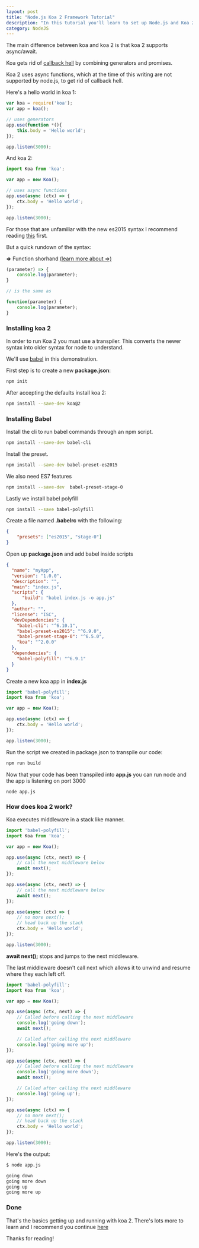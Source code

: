 ```yaml
---
layout: post
title: "Node.js Koa 2 Framework Tutorial"
description: "In this tutorial you'll learn to set up Node.js and Koa 2 and also the basics for beginners."
category: NodeJS
---
```


The main difference between koa and koa 2 is that koa 2 supports async/await.  

<!--more-->

Koa gets rid of [callback hell](http://callbackhell.com/
) by combining generators and promises. 

Koa 2 uses async functions, which at the time of this writing are not supported by node.js, to get rid of callback hell. 

Here's a hello world in koa 1:

```javascript
var koa = require('koa');
var app = koa();

// uses generators 
app.use(function *(){
    this.body = 'Hello world';    
});

app.listen(3000);
```

And koa 2: 

```javascript
import Koa from 'koa';

var app = new Koa();

// uses async functions
app.use(async (ctx) => {
    ctx.body = 'Hello world';
});

app.listen(3000);
```

For those that are unfamiliar with the new es2015 syntax I recommend reading [this](https://babeljs.io/docs/learn-es2015/) first.

But a quick rundown of the syntax:

**=>** Function shorhand [(learn more about =>)](https://developer.mozilla.org/en-US/docs/Web/JavaScript/Reference/Functions/Arrow_functions) 

```javascript
(parameter) => {
    console.log(parameter);        
}

// is the same as

function(parameter) {
    console.log(parameter);
}
```

### Installing koa 2

In order to run Koa 2 you must use a transpiler. This converts the newer syntax into older syntax for node to understand.  

We'll use [babel](https://babeljs.io/) in this demonstration.

First step is to create a new **package.json**: 

```bash
npm init
```

After accepting the defaults install koa 2: 

```bash
npm install --save-dev koa@2
```

### Installing Babel

Install the cli to run babel commands through an npm script.

```bash
npm install --save-dev babel-cli
```

Install the preset. 

```bash
npm install --save-dev babel-preset-es2015
```

We also need ES7 features 

```bash
npm install --save-dev  babel-preset-stage-0
```

Lastly we install babel polyfill

```bash
npm install --save babel-polyfill
```

Create a file named **.babelrc** with the following: 


```json
{
    "presets": ["es2015", "stage-0"]
}
```

Open up **package.json** and add babel inside scripts 

```json
{
  "name": "myApp",
  "version": "1.0.0",
  "description": "", 
  "main": "index.js",
  "scripts": {
      "build": "babel index.js -o app.js"
  },  
  "author": "", 
  "license": "ISC",
  "devDependencies": {
    "babel-cli": "^6.10.1",
    "babel-preset-es2015": "^6.9.0",
    "babel-preset-stage-0": "^6.5.0",
    "koa": "^2.0.0"
  },  
  "dependencies": {
    "babel-polyfill": "^6.9.1"
  }
}
```

Create a new koa app in **index.js**

```javascript
import 'babel-polyfill';
import Koa from 'koa';

var app = new Koa();

app.use(async (ctx) => {
    ctx.body = 'Hello world';
});

app.listen(3000);
```

Run the script we created in package.json to transpile our code:

```bash
npm run build
```

Now that your code has been transpiled into **app.js** you can run node and the app is listening on port 3000

```
node app.js
```

### How does koa 2 work?

Koa executes middleware in a stack like manner.  

```javascript
import 'babel-polyfill';
import Koa from 'koa';

var app = new Koa();

app.use(async (ctx, next) => {
	// call the next middleware below
	await next();
});

app.use(async (ctx, next) => {
	// call the next middleware below
	await next();
});

app.use(async (ctx) => {
	// no more next(); 
	// head back up the stack
	ctx.body = 'Hello world';
});

app.listen(3000);
```

**await next();** stops and jumps to the next middleware. 

The last middleware doesn't call next which allows it to unwind and resume where they each left off. 


```javascript
import 'babel-polyfill';
import Koa from 'koa';

var app = new Koa();

app.use(async (ctx, next) => {
	// Called before calling the next middleware 
	console.log('going down');	
	await next();

	// Called after calling the next middleware
	console.log('going more up');
});

app.use(async (ctx, next) => {
	// Called before calling the next middleware 
	console.log('going more down');
	await next();

	// Called after calling the next middleware
	console.log('going up');
});

app.use(async (ctx) => {
	// no more next(); 
	// head back up the stack
	ctx.body = 'Hello world';
});

app.listen(3000);
```

Here's the output: 

```bash
$ node app.js 

going down
going more down
going up
going more up
```

### Done 

That's the basics getting up and running with koa 2. There's lots more to learn and I recommend you continue [here](https://github.com/koajs/koa/blob/v2.x/docs/guide.md)

Thanks for reading!
